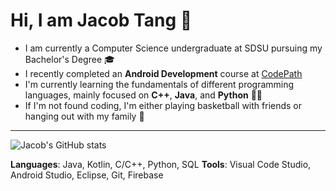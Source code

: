 # Hi, I am Jacob Tang 👋
- I am currently a Computer Science undergraduate at SDSU pursuing my Bachelor's Degree 🎓
- I recently completed an **Android Development** course at [CodePath](https://www.codepath.org/) 
- I'm currently learning the fundamentals of different programming languages, mainly focused on **C++**, **Java**, and **Python** 👨‍💻
- If I'm not found coding, I'm either playing basketball with friends or hanging out with my family 🏀
 _____________________________________________________________________________ 

![Jacob's GitHub stats](https://github-readme-statistics-3tx6vez4g-jacob-tangs-projects.vercel.app/api?username=JacobTang06&theme=dark&count_private=true&cache_bust=2)

**Languages**: Java, Kotlin, C/C++, Python, SQL 
**Tools**: Visual Code Studio, Android Studio, Eclipse, Git, Firebase
